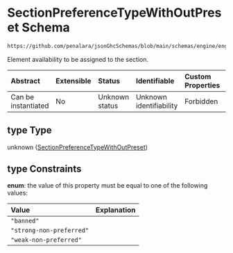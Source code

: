 # SectionPreferenceTypeWithOutPreset Schema

```txt
https://github.com/penalara/jsonGhcSchemas/blob/main/schemas/engine/engineSpecification.schema.json#/definitions/frameTemplate/items/properties/type
```

Element availability to be assigned to the section.

| Abstract            | Extensible | Status         | Identifiable            | Custom Properties | Additional Properties | Access Restrictions | Defined In                                                                                               |
| :------------------ | :--------- | :------------- | :---------------------- | :---------------- | :-------------------- | :------------------ | :------------------------------------------------------------------------------------------------------- |
| Can be instantiated | No         | Unknown status | Unknown identifiability | Forbidden         | Allowed               | none                | [engineSpecification.schema.json\*](../../../out/engineSpecification.schema.json "open original schema") |

## type Type

unknown ([SectionPreferenceTypeWithOutPreset](enginespecification-definitions-frametemplate-sectionpreference-properties-sectionpreferencetypewithoutpreset.md))

## type Constraints

**enum**: the value of this property must be equal to one of the following values:

| Value                    | Explanation |
| :----------------------- | :---------- |
| `"banned"`               |             |
| `"strong-non-preferred"` |             |
| `"weak-non-preferred"`   |             |
